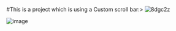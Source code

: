 #This is a project which is using a Custom scroll bar:>
![8dgc2z](https://github.com/Jishnumo/Scroll-Bar/assets/147910757/86817f63-e0b9-4b2b-a4e7-0f268145a8e5)

![image](https://github.com/Jishnumo/Scroll-Bar/assets/147910757/03e84a00-4523-4561-a865-2ef71f64032f)

